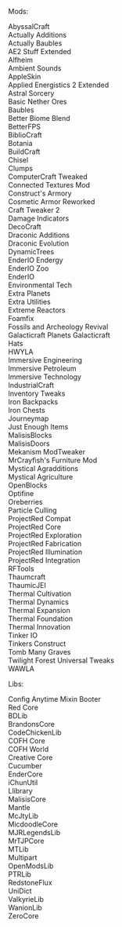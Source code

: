 Mods:

  AbyssalCraft  
  Actually Additions  
  Actually Baubles  
  AE2 Stuff Extended  
  Alfheim  
  Ambient Sounds  
  AppleSkin  
  Applied Energistics 2 Extended  
  Astral Sorcery  
  Basic Nether Ores  
  Baubles  
  Better Biome Blend  
  BetterFPS  
  BiblioCraft  
  Botania  
  BuildCraft  
  Chisel  
  Clumps  
  ComputerCraft Tweaked  
  Connected Textures Mod  
  Construct's Armory  
  Cosmetic Armor Reworked  
  Craft Tweaker 2  
  Damage Indicators  
  DecoCraft  
  Draconic Additions  
  Draconic Evolution  
  DynamicTrees  
  EnderIO Endergy  
  EnderIO Zoo  
  EnderIO  
  Environmental Tech  
  Extra Planets  
  Extra Utilities  
  Extreme Reactors  
  Foamfix  
  Fossils and Archeology Revival  
  Galacticraft  Planets
  Galacticraft  
  Hats  
  HWYLA  
  Immersive Engineering  
  Immersive Petroleum  
  Immersive Technology  
  IndustrialCraft  
  Inventory Tweaks  
  Iron Backpacks  
  Iron Chests  
  Journeymap  
  Just Enough Items  
  MalisisBlocks  
  MalisisDoors  
  Mekanism 
  ModTweaker  
  MrCrayfish's Furniture Mod  
  Mystical Agradditions  
  Mystical Agriculture  
  OpenBlocks  
  Optifine  
  Oreberries  
  Particle Culling  
  ProjectRed Compat  
  ProjectRed Core  
  ProjectRed Exploration  
  ProjectRed Fabrication  
  ProjectRed Illumination  
  ProjectRed Integration  
  RFTools  
  Thaumcraft  
  ThaumicJEI  
  Thermal Cultivation  
  Thermal Dynamics  
  Thermal Expansion  
  Thermal Foundation  
  Thermal Innovation  
  Tinker IO  
  Tinkers Construct  
  Tomb Many Graves  
  Twilight Forest 
  Universal Tweaks  
  WAWLA  

Libs:

  Config Anytime
  Mixin Booter  
  Red Core  
  BDLib  
  BrandonsCore  
  CodeChickenLib  
  COFH Core  
  COFH World  
  Creative Core  
  Cucumber  
  EnderCore  
  iChunUtil  
  Llibrary  
  MalisisCore  
  Mantle  
  McJtyLib  
  MicdoodleCore  
  MJRLegendsLib  
  MrTJPCore  
  MTLib  
  Multipart  
  OpenModsLib  
  PTRLib  
  RedstoneFlux  
  UniDict  
  ValkyrieLib  
  WanionLib  
  ZeroCore  
